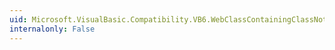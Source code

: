 ```yaml
---
uid: Microsoft.VisualBasic.Compatibility.VB6.WebClassContainingClassNotOptional
internalonly: False
---
```

